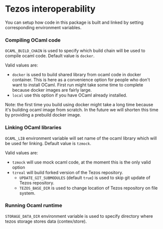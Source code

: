 Tezos interoperability
==============

You can setup how code in this package is built and linked by setting corresponding environment variables.

### Compiling OCaml code
`OCAML_BUILD_CHAIN` is used to specify which build chain will be used to compile ocaml code.
Default value is `docker`.

Valid values are:
* `docker` is used to build shared library from ocaml code in docker container. This is here as a convenience option for
people who don't want to install OCaml. First run might take some time to complete because docker images are fairly large. 
* `local` use this option if you have OCaml already installed.

Note: the first time you build using docker might take a long time because it's building ocaml image from scratch.
In the future we will shorten this time by providing a prebuild docker image.

### Linking OCaml libraries
`OCAML_LIB` environment variable will set name of the ocaml library which will be used fer linking.
Default value is `tzmock`.

Valid values are:
* `tzmock` will use mock ocaml code, at the moment this is the only valid option
* `tzreal` will build forked version of the Tezos repository.
  * `UPDATE_GIT_SUBMODULES` (default `true`) is used to skip git update of Tezos repository.
  * `TEZOS_BASE_DIR` is used to change location of Tezos repository on file system.

### Running Ocaml runtime
`STORAGE_DATA_DIR` environment variable is used to specify directory where tezos storage stores data (contex/store). 